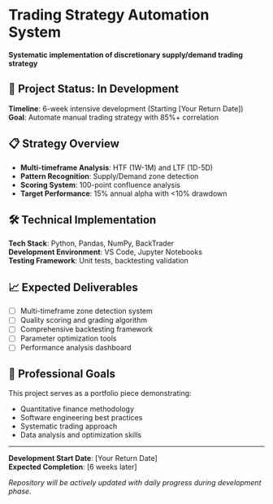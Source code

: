 # Trading Strategy Automation System

**Systematic implementation of discretionary supply/demand trading strategy**

## 🚧 Project Status: In Development

**Timeline**: 6-week intensive development (Starting [Your Return Date])  
**Goal**: Automate manual trading strategy with 85%+ correlation

## 📋 Strategy Overview

- **Multi-timeframe Analysis**: HTF (1W-1M) and LTF (1D-5D)
- **Pattern Recognition**: Supply/Demand zone detection
- **Scoring System**: 100-point confluence analysis
- **Target Performance**: 15% annual alpha with <10% drawdown

## 🛠 Technical Implementation

**Tech Stack**: Python, Pandas, NumPy, BackTrader  
**Development Environment**: VS Code, Jupyter Notebooks  
**Testing Framework**: Unit tests, backtesting validation  

## 📈 Expected Deliverables

- [ ] Multi-timeframe zone detection system
- [ ] Quality scoring and grading algorithm  
- [ ] Comprehensive backtesting framework
- [ ] Parameter optimization tools
- [ ] Performance analysis dashboard

## 🎯 Professional Goals

This project serves as a portfolio piece demonstrating:
- Quantitative finance methodology
- Software engineering best practices
- Systematic trading approach
- Data analysis and optimization skills

---

**Development Start Date**: [Your Return Date]  
**Expected Completion**: [6 weeks later]

*Repository will be actively updated with daily progress during development phase.*

